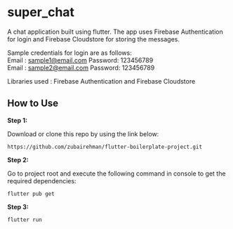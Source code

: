 # super_chat

A chat application built using flutter. The app uses Firebase Authentication for login and Firebase Cloudstore for storing the messages. 

Sample credentials for login are as follows: <br>
Email : sample1@email.com Password: 123456789 <br>
Email : sample2@email.com Password: 123456789

Libraries used : Firebase Authentication and Firebase Cloudstore 

## How to Use 

**Step 1:**

Download or clone this repo by using the link below:

```
https://github.com/zubairehman/flutter-boilerplate-project.git
```

**Step 2:**

Go to project root and execute the following command in console to get the required dependencies: 

```
flutter pub get 
```

**Step 3:**
```
flutter run
```
